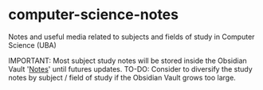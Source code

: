 # computer-science-notes

Notes and useful media related to subjects and fields of study in Computer Science (UBA)

IMPORTANT: Most subject study notes will be stored inside the Obsidian Vault '[Notes](https://github.com/Contykpo/introduction-to-algorithms/tree/main/Notes/)' until futures updates.
TO-DO: Consider to diversify the study notes by subject / field of study if the Obsidian Vault grows too large.
